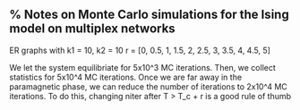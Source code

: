 % Notes on Monte Carlo simulations for the Ising model on multiplex networks
----------------------------------------------------------------------------

ER graphs with k1 = 10, k2 = 10
r = [0, 0.5, 1, 1.5, 2, 2.5, 3, 3.5, 4, 4.5, 5]

We let the system equilibriate for 5x10^3 MC iterations.
Then, we collect statistics for 5x10^4 MC iterations. 
Once we are far away in the paramagnetic phase, we can reduce the number of iterations to 2x10^4 MC iterations.
To do this, changing niter after T > T_c + r is a good rule of thumb

   
